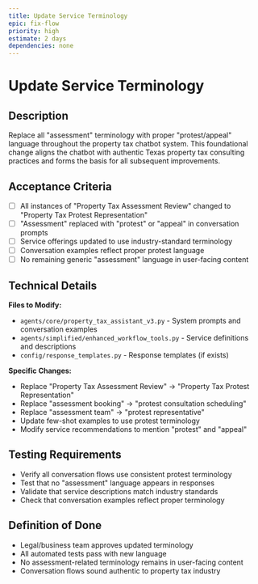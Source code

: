 ```yaml
---
title: Update Service Terminology
epic: fix-flow
priority: high
estimate: 2 days
dependencies: none
---
```


# Update Service Terminology

## Description
Replace all "assessment" terminology with proper "protest/appeal" language throughout the property tax chatbot system. This foundational change aligns the chatbot with authentic Texas property tax consulting practices and forms the basis for all subsequent improvements.

## Acceptance Criteria
- [ ] All instances of "Property Tax Assessment Review" changed to "Property Tax Protest Representation"
- [ ] "Assessment" replaced with "protest" or "appeal" in conversation prompts
- [ ] Service offerings updated to use industry-standard terminology
- [ ] Conversation examples reflect proper protest language
- [ ] No remaining generic "assessment" language in user-facing content

## Technical Details
**Files to Modify:**
- `agents/core/property_tax_assistant_v3.py` - System prompts and conversation examples
- `agents/simplified/enhanced_workflow_tools.py` - Service definitions and descriptions
- `config/response_templates.py` - Response templates (if exists)

**Specific Changes:**
- Replace "Property Tax Assessment Review" → "Property Tax Protest Representation"
- Replace "assessment booking" → "protest consultation scheduling"
- Replace "assessment team" → "protest representative"
- Update few-shot examples to use protest terminology
- Modify service recommendations to mention "protest" and "appeal"

## Testing Requirements
- Verify all conversation flows use consistent protest terminology
- Test that no "assessment" language appears in responses
- Validate that service descriptions match industry standards
- Check that conversation examples reflect proper terminology

## Definition of Done
- Legal/business team approves updated terminology
- All automated tests pass with new language
- No assessment-related terminology remains in user-facing content
- Conversation flows sound authentic to property tax industry